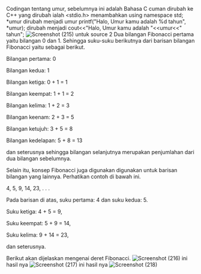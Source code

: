 Codingan tentang umur, sebelumnya ini adalah Bahasa C cuman dirubah ke C++ yang dirubah ialah 
<stdio.h> <iostream>
menambahkan using namespace std;
*umur dirubah menjadi umur
printf("Halo, Umur kamu adalah %d tahun", *umur);
dirubah menjadi 
cout<<"Halo, Umur kamu adalah "<<umur<<" tahun";
![Screenshot (215)](https://user-images.githubusercontent.com/58946086/139860710-8d9ee2f5-8b02-4051-81a6-1ff38d36057d.png)
untuk source 2 Dua bilangan Fibonacci pertama yaitu bilangan 0 dan 1. Sehingga suku-suku berikutnya dari barisan bilangan Fibonacci yaitu sebagai berikut.

Bilangan pertama: 0

Bilangan kedua: 1

Bilangan ketiga: 0 + 1 = 1

Bilangan keempat: 1 + 1 = 2

Bilangan kelima: 1 + 2 = 3

Bilangan keenam: 2 + 3 = 5

Bilangan ketujuh: 3 + 5 = 8

Bilangan kedelapan: 5 + 8 = 13

dan seterusnya sehingga bilangan selanjutnya merupakan penjumlahan dari dua bilangan sebelumnya.

Selain itu, konsep Fibonacci juga digunakan digunakan untuk barisan bilangan yang lainnya. Perhatikan contoh di bawah ini.

4, 5, 9, 14, 23, . . .

Pada barisan di atas, suku pertama: 4 dan suku kedua: 5.

Suku ketiga: 4 + 5 = 9,

Suku keempat: 5 + 9 = 14,

Suku kelima: 9 + 14 = 23,

dan seterusnya.

Berikut akan dijelaskan mengenai deret Fibonacci.
![Screenshot (216)](https://user-images.githubusercontent.com/58946086/139860713-2c8a997e-ea70-4dfa-9fec-3fc80942a461.png)
ini hasil nya
![Screenshot (217)](https://user-images.githubusercontent.com/58946086/139860717-2acc32c2-6356-4187-8a21-1ea96074ba65.png)
ini hasil nya
![Screenshot (218)](https://user-images.githubusercontent.com/58946086/139860720-bdd7ee3e-0ea0-4af9-9b6b-fa7d3c03d166.png)

